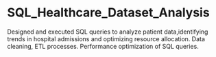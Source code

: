 # SQL_Healthcare_Dataset_Analysis
Designed and executed SQL queries to analyze patient data,identifying trends in hospital admissions and optimizing
resource allocation.
Data cleaning, ETL processes.
Performance optimization of SQL queries.
